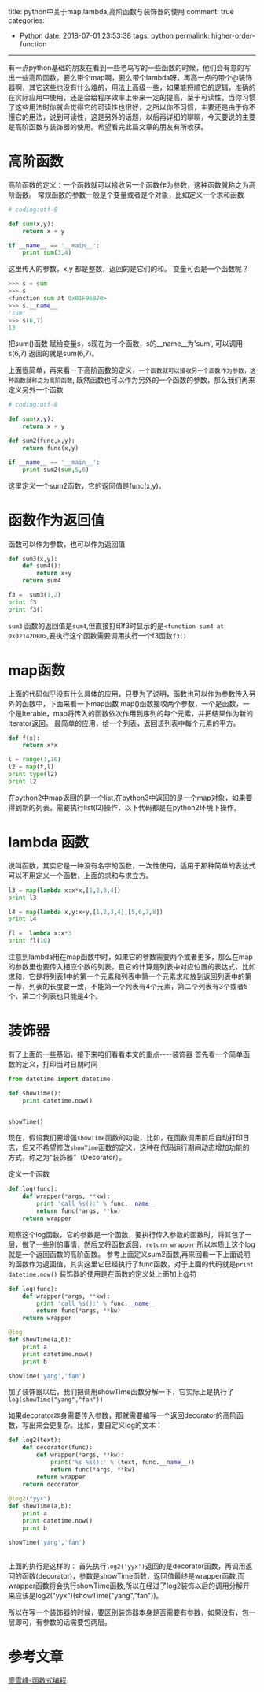 title: python中关于map,lambda,高阶函数与装饰器的使用
comment: true
categories:
  - Python
date: 2018-07-01 23:53:38
tags: python
permalink: higher-order-function

---

有一点python基础的朋友在看到一些老鸟写的一些函数的时候，他们会有意的写出一些高阶函数，要么带个map啊，要么带个lambda呀，再高一点的带个@装饰器啊，其它这些也没有什么难的，用法上高级一些，如果能捋顺它的逻辑，准确的在实际应用中使用，还是会给程序效率上带来一定的提高，至于可读性，当你习惯了这些用法时你就会觉得它的可读性也很好，之所以你不习惯，主要还是由于你不懂它的用法，说到可读性，这是另外的话题，以后再详细的聊聊，今天要说的主要是高阶函数与装饰器的使用。希望看完此篇文章的朋友有所收获。

<!-- more -->

# 高阶函数

高阶函数的定义：一个函数就可以接收另一个函数作为参数，这种函数就称之为高阶函数。
常规函数的参数一般是个变量或者是个对象，比如定义一个求和函数
``` python 
# coding:utf-8

def sum(x,y):
    return x + y

if __name__ == '__main__':
    print sum(3,4)

```

这里传入的参数，x,y 都是整数，返回的是它们的和。
变量可否是一个函数呢？

``` python 
>>> s = sum
>>> s
<function sum at 0x01F96B70>
>>> s.__name__
'sum'
>>> s(6,7)
13
```

把sum()函数 赋给变量s，s现在为一个函数，s的__name__为'sum',
可以调用s(6,7) 返回的就是sum(6,7)。

上面很简单，再来看一下高阶函数的定义，`一个函数就可以接收另一个函数作为参数，这种函数就称之为高阶函数`,
既然函数也可以作为另外的一个函数的参数，那么我们再来定义另外一个函数
``` python 
# coding:utf-8

def sum(x,y):
    return x + y

def sum2(func,x,y):
    return func(x,y)

if __name__ == '__main__':
    print sum2(sum,5,6)

```

这里定义一个sum2函数，它的返回值是func(x,y)。

# 函数作为返回值

函数可以作为参数，也可以作为返回值
``` python 
def sum3(x,y):
    def sum4():
        return x+y
    return sum4

f3 =  sum3(1,2)
print f3
print f3()

```

`sum3` 函数的返回值是`sum4`,但直接打印f3时显示的是`<function sum4 at 0x02142DB0>`,要执行这个函数需要调用执行一个f3函数`f3()`

# map函数

上面的代码似乎没有什么具体的应用，只要为了说明，函数也可以作为参数传入另外的函数中，下面来看一下map函数
map()函数接收两个参数，一个是函数，一个是Iterable，map将传入的函数依次作用到序列的每个元素，并把结果作为新的Iterator返回。
最简单的应用，给一个列表，返回该列表中每个元素的平方。
``` python 
def f(x):
    return x*x

l = range(1,10)
l2 = map(f,l)
print type(l2)
print l2
```

在python2中map返回的是一个list,在python3中返回的是一个map对象，如果要得到新的列表，需要执行list(l2)操作，以下代码都是在python2环境下操作。

# lambda 函数

说叫函数，其实它是一种没有名字的函数，一次性使用，适用于那种简单的表达式可以不用定义一个函数，上面的求和与求立方。
``` python 
l3 = map(lambda x:x*x,[1,2,3,4])
print l3

l4 = map(lambda x,y:x+y,[1,2,3,4],[5,6,7,8])
print l4

fl =  lambda x:x*3
print fl(10)

```
注意到lambda用在map函数中时，如果它的参数需要两个或者更多，那么在map的参数里也要传入相应个数的列表，且它的计算是列表中对应位置的表达式，比如求和，它是将列表1中的第一个元素和列表中第一个元素求和放到返回列表中的第一荐，列表的长度要一致，不能第一个列表有4个元素，第二个列表有3个或者5个，第二个列表也只能是4个。

# 装饰器

有了上面的一些基础，接下来咱们看看本文的重点----装饰器
首先看一个简单函数的定义，打印当时日期时间

``` python
from datetime import datetime

def showTime():
    print datetime.now()


showTime()
```

现在，假设我们要增强`showTime`函数的功能，比如，在函数调用前后自动打印日志，但又不希望修改`showTime`函数的定义，这种在代码运行期间动态增加功能的方式，称之为“装饰器”（Decorator）。

定义一个函数
``` python 
def log(func):
    def wrapper(*args, **kw):
        print 'call %s():' % func.__name__
        return func(*args, **kw)
    return wrapper

```
观察这个log函数，它的参数是一个函数，要执行传入参数的函数时，将其包了一层，做了一些别的事情，然后又将函数返回，`return wrapper` 所以本质上这个log就是一个返回函数的高阶函数。
参考上面定义sum2函数,再来回看一下上面说明的函数作为返回值，其实这里它已经执行了func函数，对于上面的代码就是`print datetime.now()`
装饰器的使用是在函数的定义处上面加上@符
``` python 
def log(func):
    def wrapper(*args, **kw):
        print 'call %s():' % func.__name__
        return func(*args, **kw)
    return wrapper

@log
def showTime(a,b):
    print a
    print datetime.now()
    print b

showTime('yang','fan')
```
加了装饰器以后，我们把调用showTime函数分解一下，它实际上是执行了`log(showTime("yang","fan"))`

如果decorator本身需要传入参数，那就需要编写一个返回decorator的高阶函数，写出来会更复杂。比如，要自定义log的文本：
``` python 
def log2(text):
    def decorator(func):
        def wrapper(*args, **kw):
            print('%s %s():' % (text, func.__name__))
            return func(*args, **kw)
        return wrapper
    return decorator
    
@log2("yyx")
def showTime(a,b):
    print a
    print datetime.now()
    print b

showTime('yang','fan')
    
 ```
 
上面的执行是这样的：
首先执行`log2('yyx')`返回的是decorator函数，再调用返回的函数(decorator)，参数是showTime函数，返回值最终是wrapper函数,而wrapper函数将会执行showTime函数,所以在经过了log2装饰以后的调用分解开来应该是log2("yyx")(showTime("yang","fan"))。

所以在写一个装饰器的时候，要区别装饰器本身是否需要有参数，如果没有，包一层即可，有参数的话需要包两层。


# 参考文章
[廖雪峰-函数式编程](https://www.liaoxuefeng.com/wiki/0014316089557264a6b348958f449949df42a6d3a2e542c000/0014317848428125ae6aa24068b4c50a7e71501ab275d52000)

 






